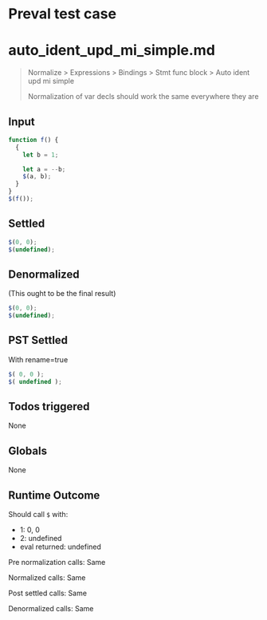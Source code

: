 # Preval test case

# auto_ident_upd_mi_simple.md

> Normalize > Expressions > Bindings > Stmt func block > Auto ident upd mi simple
>
> Normalization of var decls should work the same everywhere they are

## Input

`````js filename=intro
function f() {
  {
    let b = 1;

    let a = --b;
    $(a, b);
  }
}
$(f());
`````


## Settled


`````js filename=intro
$(0, 0);
$(undefined);
`````


## Denormalized
(This ought to be the final result)

`````js filename=intro
$(0, 0);
$(undefined);
`````


## PST Settled
With rename=true

`````js filename=intro
$( 0, 0 );
$( undefined );
`````


## Todos triggered


None


## Globals


None


## Runtime Outcome


Should call `$` with:
 - 1: 0, 0
 - 2: undefined
 - eval returned: undefined

Pre normalization calls: Same

Normalized calls: Same

Post settled calls: Same

Denormalized calls: Same

